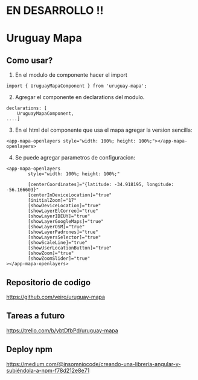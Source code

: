 # EN DESARROLLO !!


# Uruguay Mapa

## Como usar?

1. En el modulo de componente hacer el import
```
import { UruguayMapaComponent } from 'uruguay-mapa';
```

2. Agregar el componente en declarations del modulo.
```
declarations: [
    UruguayMapaComponent,
....]

```
3. En el html del componente que usa el mapa agregar la version sencilla:
```
<app-mapa-openlayers style="width: 100%; height: 100%;"></app-mapa-openlayers> 
```

4. Se puede agregar parametros de configuracion:
```
<app-mapa-openlayers
        style="width: 100%; height: 100%;"

        [centerCoordinates]="{latitude: -34.918195, longitude: -56.166603}"
        [centerInDeviceLocation]="true"
        [initialZoom]="17"
        [showDeviceLocation]="true"
        [showLayerElCorreo]="true"
        [showLayerIDEUY]="true"
        [showLayerGoogleMaps]="true"
        [showLayerOSM]="true"
        [showLayerPadrones]="true"
        [showLayersSelector]="true"
        [showScaleLine]="true"
        [showUserLocationButton]="true"
        [showZoom]="true"
        [showZoomSlider]="true"
></app-mapa-openlayers> 
```

## Repositorio de codigo
https://github.com/veiro/uruguay-mapa

## Tareas a futuro
https://trello.com/b/ybtDfbPd/uruguay-mapa

## Deploy npm
https://medium.com/@insomniocode/creando-una-librería-angular-y-subiéndola-a-npm-f78d212e8e71
